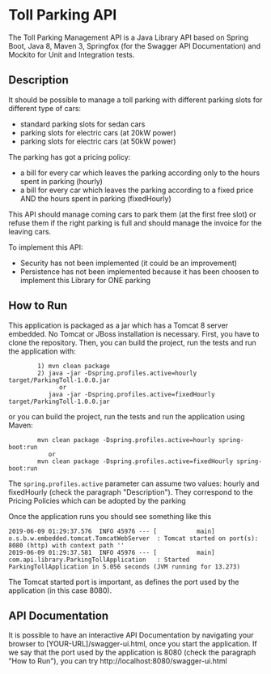 # Toll Parking API

The Toll Parking Management API is a Java Library API based on Spring Boot, Java 8, Maven 3, Springfox (for the Swagger API Documentation) and Mockito for Unit and Integration tests.

## Description

It should be possible to manage a toll parking with different parking slots for different type of cars:
* standard parking slots for sedan cars
* parking slots for electric cars (at 20kW power)
* parking slots for electric cars (at 50kW power)

The parking has got a pricing policy:
* a bill for every car which leaves the parking according only to the hours spent in parking (hourly)
* a bill for every car which leaves the parking according to a fixed price AND the hours spent in parking (fixedHourly)

This API should manage coming cars to park them (at the first free slot) or refuse them if the right parking is full and should manage the invoice for the leaving cars.

To implement this API:
* Security has not been implemented (it could be an improvement)
* Persistence has not been implemented because it has been choosen to implement this Library for ONE parking

## How to Run

This application is packaged as a jar which has a Tomcat 8 server embedded. No Tomcat or JBoss installation is necessary.
First, you have to clone the repository.
Then, you can build the project, run the tests and run the application with: 

```
        1) mvn clean package
        2) java -jar -Dspring.profiles.active=hourly target/ParkingToll-1.0.0.jar
              or
           java -jar -Dspring.profiles.active=fixedHourly target/ParkingToll-1.0.0.jar
```

or you can build the project, run the tests and run the application using Maven:

```
        mvn clean package -Dspring.profiles.active=hourly spring-boot:run
           or
        mvn clean package -Dspring.profiles.active=fixedHourly spring-boot:run
```

The ```spring.profiles.active``` parameter can assume two values: hourly and fixedHourly (check the paragraph "Description"). 
They correspond to the Pricing Policies which can be adopted by the parking

Once the application runs you should see something like this

```
2019-06-09 01:29:37.576  INFO 45976 --- [           main] o.s.b.w.embedded.tomcat.TomcatWebServer  : Tomcat started on port(s): 8080 (http) with context path ''
2019-06-09 01:29:37.581  INFO 45976 --- [           main] com.api.library.ParkingTollApplication   : Started ParkingTollApplication in 5.056 seconds (JVM running for 13.273)
```

The Tomcat started port is important, as defines the port used by the application (in this case 8080).

## API Documentation

It is possible to have an interactive API Documentation by navigating your browser to [YOUR-URL]/swagger-ui.html, once you start the application. 
If we say that the port used by the application is 8080 (check the paragraph "How to Run"), you can try http://localhost:8080/swagger-ui.html 


